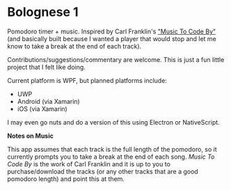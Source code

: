 # Bolognese 1
Pomodoro timer + music. Inspired by Carl Franklin's ["Music To Code By"](http://mtcb.pwop.com/) (and basically built because I wanted a player that would stop and let me know to take a break at the end of each track).

Contributions/suggestions/commentary are welcome. This is just a fun little project that I felt like doing.

Current platform is WPF, but planned platforms include:

* UWP
* Android (via Xamarin)
* iOS (via Xamarin)

I may even go nuts and do a version of this using Electron or NativeScript.

__Notes on Music__

This app assumes that each track is the full length of the pomodoro, so it currently prompts you to take a break at the end of each song. _Music To Code By_ is the work of Carl Franklin and it is up to you to purchase/download the tracks (or any other tracks that are a good pomodoro length) and point this at them.